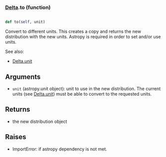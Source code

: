 ### [Delta](Delta.md).to (function)


```py

def to(self, unit)

```



Convert to different units.  This creates a copy and returns the
new distribution with the new units.  Astropy is required in order to
set and/or use units.

See also:

* [Delta.unit](Delta.unit.md)

Arguments
------------
* `unit` (astropy.unit object): unit to use in the new distribution.
    The current units (see [Delta.unit](Delta.unit.md)) must be able to
    convert to the requested units.

Returns
------------
* the new distribution object

Raises
-----------
* ImportError: if astropy dependency is not met.

